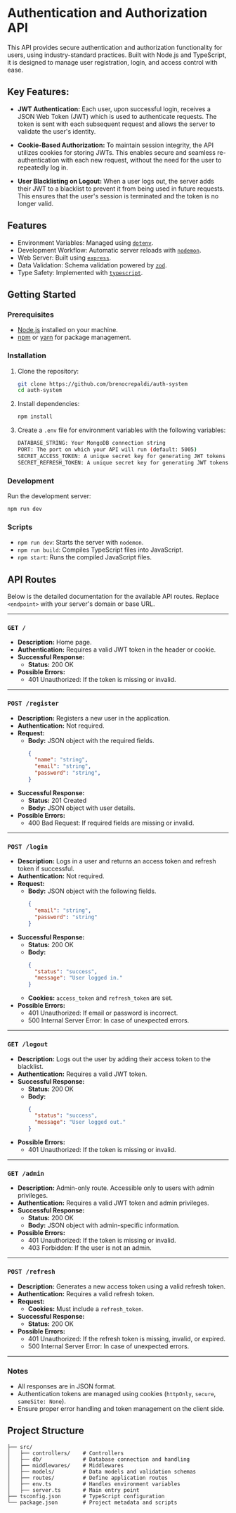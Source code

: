 
# Authentication and Authorization API

This API provides secure authentication and authorization functionality for users, using industry-standard practices. Built with Node.js and TypeScript, it is designed to manage user registration, login, and access control with ease.

## Key Features:
- **JWT Authentication:** Each user, upon successful login, receives a JSON Web Token (JWT) which is used to authenticate requests. The token is sent with each subsequent request and allows the server to validate the user's identity.

- **Cookie-Based Authorization:** To maintain session integrity, the API utilizes cookies for storing JWTs. This enables secure and seamless re-authentication with each new request, without the need for the user to repeatedly log in.

- **User Blacklisting on Logout:** When a user logs out, the server adds their JWT to a blacklist to prevent it from being used in future requests. This ensures that the user's session is terminated and the token is no longer valid.

## Features

- Environment Variables: Managed using [`dotenv`](https://www.npmjs.com/package/dotenv).
- Development Workflow: Automatic server reloads with [`nodemon`](https://www.npmjs.com/package/nodemon).
- Web Server: Built using [`express`](https://www.npmjs.com/package/express).
- Data Validation: Schema validation powered by [`zod`](https://www.npmjs.com/package/zod).
- Type Safety: Implemented with [`typescript`](https://www.npmjs.com/package/typescript).

## Getting Started

### Prerequisites

- [Node.js](https://nodejs.org/) installed on your machine.
- [npm](https://www.npmjs.com/) or [yarn](https://yarnpkg.com/) for package management.

### Installation

1. Clone the repository:
   ```bash
   git clone https://github.com/brenocrepaldi/auth-system
   cd auth-system
   ```

2. Install dependencies:
   ```bash
   npm install
   ```

3. Create a `.env` file for environment variables with the following variables:
   ```bash
   DATABASE_STRING: Your MongoDB connection string
   PORT: The port on which your API will run (default: 5005)
   SECRET_ACCESS_TOKEN: A unique secret key for generating JWT tokens (highly recommended to keep this secure)
   SECRET_REFRESH_TOKEN: A unique secret key for generating JWT tokens (highly recommended to keep this secure)
   ```

### Development

Run the development server:
```bash
npm run dev
```

### Scripts

- `npm run dev`: Starts the server with `nodemon`.
- `npm run build`: Compiles TypeScript files into JavaScript.
- `npm start`: Runs the compiled JavaScript files.

## API Routes

Below is the detailed documentation for the available API routes. Replace `<endpoint>` with your server's domain or base URL.

---

### `GET /`
- **Description:** Home page.
- **Authentication:** Requires a valid JWT token in the header or cookie.
- **Successful Response:**
  - **Status:** 200 OK
- **Possible Errors:**
  - 401 Unauthorized: If the token is missing or invalid.

---

### `POST /register`
- **Description:** Registers a new user in the application.
- **Authentication:** Not required.
- **Request:**
  - **Body:** JSON object with the required fields.
    ```json
    {
      "name": "string",
      "email": "string",
      "password": "string",
    }
    ```
- **Successful Response:**
  - **Status:** 201 Created
  - **Body:** JSON object with user details.
- **Possible Errors:**
  - 400 Bad Request: If required fields are missing or invalid.

---

### `POST /login`
- **Description:** Logs in a user and returns an access token and refresh token if successful.
- **Authentication:** Not required.
- **Request:**
  - **Body:** JSON object with the following fields.
    ```json
    {
      "email": "string",
      "password": "string"
    }
    ```
- **Successful Response:**
  - **Status:** 200 OK
  - **Body:** 
    ```json
    {
      "status": "success",
      "message": "User logged in."
    }
    ```
  - **Cookies:** `access_token` and `refresh_token` are set.
- **Possible Errors:**
  - 401 Unauthorized: If email or password is incorrect.
  - 500 Internal Server Error: In case of unexpected errors.

---

### `GET /logout`
- **Description:** Logs out the user by adding their access token to the blacklist.
- **Authentication:** Requires a valid JWT token.
- **Successful Response:**
  - **Status:** 200 OK
  - **Body:** 
    ```json
    {
      "status": "success",
      "message": "User logged out."
    }
    ```
- **Possible Errors:**
  - 401 Unauthorized: If the token is missing or invalid.

---

### `GET /admin`
- **Description:** Admin-only route. Accessible only to users with admin privileges.
- **Authentication:** Requires a valid JWT token and admin privileges.
- **Successful Response:**
  - **Status:** 200 OK
  - **Body:** JSON object with admin-specific information.
- **Possible Errors:**
  - 401 Unauthorized: If the token is missing or invalid.
  - 403 Forbidden: If the user is not an admin.

---

### `POST /refresh`
- **Description:** Generates a new access token using a valid refresh token.
- **Authentication:** Requires a valid refresh token.
- **Request:**
  - **Cookies:** Must include a `refresh_token`.
- **Successful Response:**
  - **Status:** 200 OK
- **Possible Errors:**
  - 401 Unauthorized: If the refresh token is missing, invalid, or expired.
  - 500 Internal Server Error: In case of unexpected errors.

---

### Notes
- All responses are in JSON format.
- Authentication tokens are managed using cookies (`httpOnly`, `secure`, `sameSite: None`).
- Ensure proper error handling and token management on the client side.


## Project Structure

```plaintext
├── src/
│   ├── controllers/    # Controllers
│   ├── db/             # Database connection and handling
│   ├── middlewares/    # Middlewares
│   ├── models/         # Data models and validation schemas
│   ├── routes/         # Define application routes
│   ├── env.ts          # Handles environment variables
│   ├── server.ts       # Main entry point
├── tsconfig.json       # TypeScript configuration
└── package.json        # Project metadata and scripts
```
